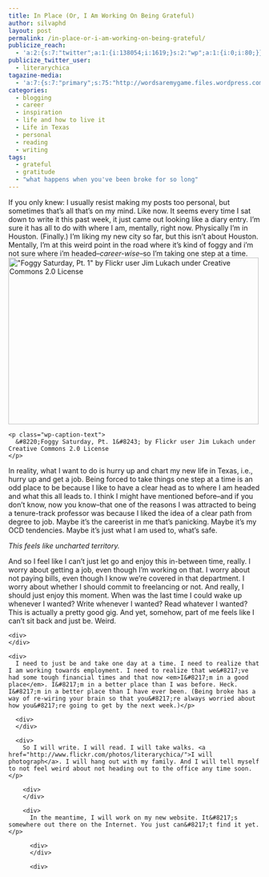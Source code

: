 ```yaml
---
title: In Place (Or, I Am Working On Being Grateful)
author: silvaphd
layout: post
permalink: /in-place-or-i-am-working-on-being-grateful/
publicize_reach:
  - 'a:2:{s:7:"twitter";a:1:{i:138054;i:1619;}s:2:"wp";a:1:{i:0;i:80;}}'
publicize_twitter_user:
  - literarychica
tagazine-media:
  - 'a:7:{s:7:"primary";s:75:"http://wordsaremygame.files.wordpress.com/2013/05/6843576442_f3da8478b7.jpg";s:6:"images";a:1:{s:75:"http://wordsaremygame.files.wordpress.com/2013/05/6843576442_f3da8478b7.jpg";a:6:{s:8:"file_url";s:75:"http://wordsaremygame.files.wordpress.com/2013/05/6843576442_f3da8478b7.jpg";s:5:"width";i:500;s:6:"height";i:333;s:4:"type";s:5:"image";s:4:"area";i:166500;s:9:"file_path";b:0;}}s:6:"videos";a:0:{}s:11:"image_count";i:1;s:6:"author";s:7:"6554901";s:7:"blog_id";s:8:"21879715";s:9:"mod_stamp";s:19:"2013-05-25 15:36:42";}'
categories:
  - blogging
  - career
  - inspiration
  - life and how to live it
  - Life in Texas
  - personal
  - reading
  - writing
tags:
  - grateful
  - gratitude
  - "what happens when you've been broke for so long"
---
```

<div>
</div>

<div>
  If you only knew: I usually resist making my posts too personal, but sometimes that&#8217;s all that&#8217;s on my mind. Like now. It seems every time I sat down to write it this past week, it just came out looking like a diary entry. I&#8217;m sure it has all to do with where I am, mentally, right now. Physically I&#8217;m in Houston. (Finally.) I&#8217;m liking my new city so far, but this isn&#8217;t about Houston. Mentally, I&#8217;m at this weird point in the road where it&#8217;s kind of foggy and i&#8217;m not sure where i&#8217;m headed&#8211;<em>career-wise</em>&#8211;so I&#8217;m taking one step at a time.
</div>

<div>
</div>

<div>
  <div id="attachment_1224" class="wp-caption aligncenter" style="width: 510px">
    <a href="http://www.lianamsilvaford.com/wp-content/uploads/2013/05/6843576442_f3da8478b7.jpg"><img class="size-full wp-image-1224" alt="&quot;Foggy Saturday, Pt. 1&quot; by Flickr user Jim Lukach under Creative Commons 2.0 License" src="http://www.lianamsilvaford.com/wp-content/uploads/2013/05/6843576442_f3da8478b7.jpg" width="500" height="333" /></a>
    
    <p class="wp-caption-text">
      &#8220;Foggy Saturday, Pt. 1&#8243; by Flickr user Jim Lukach under Creative Commons 2.0 License
    </p>
  </div>
  
  <p>
    In reality, what I want to do is hurry up and chart my new life in Texas, i.e., hurry up and get a job. Being forced to take things one step at a time is an odd place to be because I like to have a clear head as to where I am headed and what this all leads to. I think I might have mentioned before&#8211;and if you don&#8217;t know, now you know&#8211;that one of the reasons I was attracted to being a tenure-track professor was because I liked the idea of a clear path from degree to job. Maybe it&#8217;s the careerist in me that&#8217;s panicking. Maybe it&#8217;s my OCD tendencies. Maybe it&#8217;s just what I am used to, what&#8217;s safe.
  </p>
</div>

<div>
</div>

<div>
  <em>This feels like uncharted territory.</em></p> 
  
  <div>
  </div>
  
  <div>
    And so I feel like I can&#8217;t just let go and enjoy this in-between time, really. I worry about getting a job, even though I&#8217;m working on that. I worry about not paying bills, even though I know we&#8217;re covered in that department. I worry about whether I should commit to freelancing or not. And really, I should just enjoy this moment. When was the last time I could wake up whenever I wanted? Write whenever I wanted? Read whatever I wanted? This is actually a pretty good gig. And yet, somehow, part of me feels like I can&#8217;t sit back and just be. Weird.</p> 
    
    <div>
    </div>
    
    <div>
      I need to just be and take one day at a time. I need to realize that I am working towards employment. I need to realize that we&#8217;ve had some tough financial times and that now <em>I&#8217;m in a good place</em>. I&#8217;m in a better place than I was before. Heck. I&#8217;m in a better place than I have ever been. (Being broke has a way of re-wiring your brain so that you&#8217;re always worried about how you&#8217;re going to get by the next week.)</p> 
      
      <div>
      </div>
      
      <div>
        So I will write. I will read. I will take walks. <a href="http://www.flickr.com/photos/literarychica/">I will photograph</a>. I will hang out with my family. And I will tell myself to not feel weird about not heading out to the office any time soon.</p> 
        
        <div>
        </div>
        
        <div>
          In the meantime, I will work on my new website. It&#8217;s somewhere out there on the Internet. You just can&#8217;t find it yet.</p> 
          
          <div>
          </div>
          
          <div>